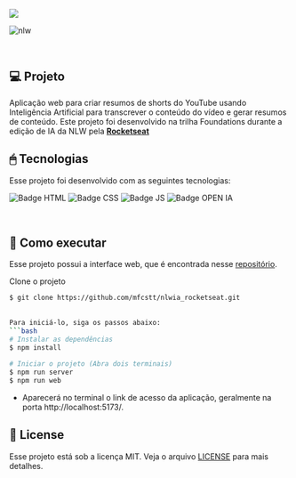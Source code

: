 
<a href="https://www.rocketseat.com.br/" target="_blank"><img src="https://img.shields.io/static/v1?label=NLW IA&message=Rocketseat&color=7159c1&style=for-the-badge&logo=ghost"/></a>

![nlw](https://github.com/carloshenriquefs/nlwia/assets/54969405/767152ee-cdda-428d-99ee-1dd120e74677)
  
 <br> 
  
 ## 💻 Projeto 
 Aplicação web para criar resumos de shorts do YouTube usando Inteligência Artificial para transcrever o conteúdo do vídeo e gerar resumos de conteúdo. Este projeto foi desenvolvido na trilha Foundations durante a edição de IA da NLW pela **[Rocketseat](https://www.rocketseat.com.br/)** 
 
 
 ## 🖱 Tecnologias 
  
 Esse projeto foi desenvolvido com as seguintes tecnologias: 
  
 ![Badge HTML](https://img.shields.io/badge/HTML5-E34F26.svg?style=for-the-badge&logo=HTML5&logoColor=white) 
 ![Badge CSS](https://img.shields.io/badge/CSS3-1572B6.svg?style=for-the-badge&logo=CSS3&logoColor=white) 
 ![Badge JS](https://img.shields.io/badge/JavaScript-F7DF1E.svg?style=for-the-badge&logo=JavaScript&logoColor=black) 
 ![Badge OPEN IA](https://img.shields.io/badge/OpenAI-412991.svg?style=for-the-badge&logo=OpenAI&logoColor=white) 
  
  
 <br>
  
 ## 🖤 Como executar 
 Esse projeto possui a interface web, que é encontrada nesse [repositório](https://github.com/mfcstt/nlwia_rocketseat). 
  
 Clone o projeto 
  
 ```bash 
 $ git clone https://github.com/mfcstt/nlwia_rocketseat.git 
  
  
 Para iniciá-lo, siga os passos abaixo: 
 ```bash 
 # Instalar as dependências 
 $ npm install 
  
 # Iniciar o projeto (Abra dois terminais)
 $ npm run server
 $ npm run web
 
 
 ``` 
 - Aparecerá no terminal o link de acesso da aplicação, geralmente na porta http://localhost:5173/. 
  
 ## 📝 License 
  
 Esse projeto está sob a licença MIT. Veja o arquivo [LICENSE](./LICENSE.md) para mais detalhes. 
  
 <br /> 
 
 
